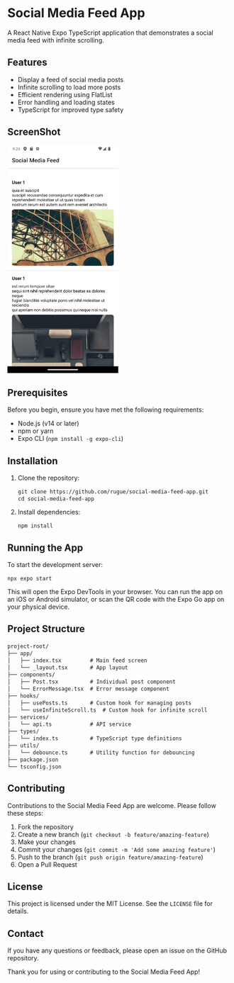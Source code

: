 # Social Media Feed App

A React Native Expo TypeScript application that demonstrates a social media feed with infinite scrolling.

## Features

- Display a feed of social media posts
- Infinite scrolling to load more posts
- Efficient rendering using FlatList
- Error handling and loading states
- TypeScript for improved type safety

## ScreenShot

<img src="https://github.com/rugue/social-media-feed/blob/master/social-media-feed.png?raw=true" alt="Social Media Feed Screenshot" width="250"/>

## Prerequisites

Before you begin, ensure you have met the following requirements:

- Node.js (v14 or later)
- npm or yarn
- Expo CLI (`npm install -g expo-cli`)

## Installation

1. Clone the repository:

   ```
   git clone https://github.com/rugue/social-media-feed-app.git
   cd social-media-feed-app
   ```

2. Install dependencies:
   ```
   npm install
   ```

## Running the App

To start the development server:

```
npx expo start
```

This will open the Expo DevTools in your browser. You can run the app on an iOS or Android simulator, or scan the QR code with the Expo Go app on your physical device.

## Project Structure

```
project-root/
├── app/
│   ├── index.tsx         # Main feed screen
│   └── _layout.tsx       # App layout
├── components/
│   ├── Post.tsx          # Individual post component
│   └── ErrorMessage.tsx  # Error message component
├── hooks/
│   ├── usePosts.ts       # Custom hook for managing posts
│   └── useInfiniteScroll.ts  # Custom hook for infinite scroll
├── services/
│   └── api.ts            # API service
├── types/
│   └── index.ts          # TypeScript type definitions
├── utils/
│   └── debounce.ts       # Utility function for debouncing
├── package.json
└── tsconfig.json
```

## Contributing

Contributions to the Social Media Feed App are welcome. Please follow these steps:

1. Fork the repository
2. Create a new branch (`git checkout -b feature/amazing-feature`)
3. Make your changes
4. Commit your changes (`git commit -m 'Add some amazing feature'`)
5. Push to the branch (`git push origin feature/amazing-feature`)
6. Open a Pull Request

## License

This project is licensed under the MIT License. See the `LICENSE` file for details.

## Contact

If you have any questions or feedback, please open an issue on the GitHub repository.

Thank you for using or contributing to the Social Media Feed App!
